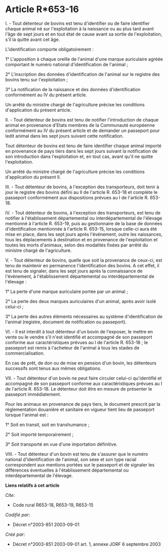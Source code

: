 # Article R*653-16

I. - Tout détenteur de bovins est tenu d'identifier ou de faire identifier chaque animal né sur l'exploitation à la naissance
ou au plus tard avant l'âge de sept jours et en tout état de cause avant sa sortie de l'exploitation, s'il la quitte avant
cet âge.

L'identification comporte obligatoirement :

1° L'apposition à chaque oreille de l'animal d'une marque auriculaire agréée comportant le numéro national d'identification
de l'animal ;

2° L'inscription des données d'identification de l'animal sur le registre des bovins tenu sur l'exploitation ;

3° La notification de la naissance et des données d'identification conformément au IV du présent article.

Un arrêté du ministre chargé de l'agriculture précise les conditions d'application du présent article.

II. - Tout détenteur de bovins est tenu de notifier l'introduction de chaque animal en provenance d'Etats membres de la
Communauté européenne conformément au IV du présent article et de demander un passeport pour ledit animal dans les sept jours
suivant cette notification.

Tout détenteur de bovins est tenu de faire identifier chaque animal importé en provenance de pays tiers dans les sept jours
suivant la notification de son introduction dans l'exploitation et, en tout cas, avant qu'il ne quitte l'exploitation.

Un arrêté du ministre chargé de l'agriculture précise les conditions d'application du présent II.

III. - Tout détenteur de bovins, à l'exception des transporteurs, doit tenir à jour le registre des bovins défini au II de
l'article R. 653-18 et complète le passeport conformément aux dispositions prévues au I de l'article R. 653-18.

IV. - Tout détenteur de bovins, à l'exception des transporteurs, est tenu de notifier à l'établissement départemental ou
interdépartemental de l'élevage mentionné à l'article R. 653-19, puis au gestionnaire de la base de données d'identification
mentionnée à l'article R. 653-15, lorsque celle-ci aura été mise en place, dans les sept jours après l'événement, outre les
naissances, tous les déplacements à destination et en provenance de l'exploitation et toutes les morts d'animaux, selon des
modalités fixées par arrêté du ministre chargé de l'agriculture.

V. - Tout détenteur de bovins, quelle que soit la provenance de ceux-ci, est tenu de maintenir en permanence l'identification
des bovins. A cet effet, il est tenu de signaler, dans les sept jours après la connaissance de l'événement, à l'établissement
départemental ou interdépartemental de l'élevage :

1° La perte d'une marque auriculaire portée par un animal ;

2° La perte des deux marques auriculaires d'un animal, après avoir isolé celui-ci ;

3° La perte des autres éléments nécessaires au système d'identification de l'animal (registre, document de notification ou
passeport).

VI. - Il est interdit à tout détenteur d'un bovin de l'exposer, le mettre en vente ou le vendre s'il n'est identifié et
accompagné de son passeport conforme aux caractéristiques prévues au I de l'article R. 653-18 ; le passeport est remis à
l'acheteur de l'animal à tous les stades de commercialisation.

En cas de prêt, de don ou de mise en pension d'un bovin, les détenteurs successifs sont tenus aux mêmes obligations.

VII. - Tout détenteur d'un bovin ne peut faire circuler celui-ci qu'identifié et accompagné de son passeport conforme aux
caractéristiques prévues au I de l'article R. 653-18. Le détenteur doit être en mesure de présenter le passeport
immédiatement.

Pour les animaux en provenance de pays tiers, le document prescrit par la réglementation douanière et sanitaire en vigueur
tient lieu de passeport lorsque l'animal est :

1° Soit en transit, soit en transhumance ;

2° Soit importé temporairement ;

3° Soit transporté en vue d'une importation définitive.

VIII. - Tout détenteur d'un bovin est tenu de s'assurer que le numéro national d'identification de l'animal, son sexe et son
type racial correspondent aux mentions portées sur le passeport et de signaler les différences éventuelles à l'établissement
départemental ou interdépartemental de l'élevage.

**Liens relatifs à cet article**

_Cite_:

  - Code rural R653-18, R653-19, R653-15

_Codifié par_:

  - Décret n°2003-851 2003-09-01

_Créé par_:

  - Décret n°2003-851 2003-09-01 art. 1, annexe JORF 6 septembre 2003
